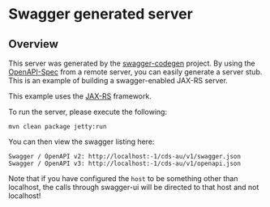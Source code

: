 # Swagger generated server

## Overview
This server was generated by the [swagger-codegen](https://github.com/swagger-api/swagger-codegen) project. By using the 
[OpenAPI-Spec](https://github.com/swagger-api/swagger-core/wiki) from a remote server, you can easily generate a server stub.  This
is an example of building a swagger-enabled JAX-RS server.

This example uses the [JAX-RS](https://jax-rs-spec.java.net/) framework.

To run the server, please execute the following:

```
mvn clean package jetty:run
```

You can then view the swagger listing here:

```
Swagger / OpenAPI v2: http://localhost:-1/cds-au/v1/swagger.json
Swagger / OpenAPI v3: http://localhost:-1/cds-au/v1/openapi.json
```

Note that if you have configured the `host` to be something other than localhost, the calls through
swagger-ui will be directed to that host and not localhost!